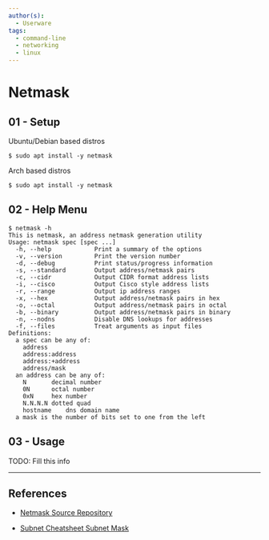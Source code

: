 ```yaml
---
author(s):
  - Userware
tags:
  - command-line
  - networking
  - linux
---
```

# Netmask

## 01 - Setup

Ubuntu/Debian based distros

```
$ sudo apt install -y netmask
```

Arch based distros

```
$ sudo apt install -y netmask
```

## 02 - Help Menu

```
$ netmask -h
This is netmask, an address netmask generation utility
Usage: netmask spec [spec ...]
  -h, --help			Print a summary of the options
  -v, --version			Print the version number
  -d, --debug			Print status/progress information
  -s, --standard		Output address/netmask pairs
  -c, --cidr			Output CIDR format address lists
  -i, --cisco			Output Cisco style address lists
  -r, --range			Output ip address ranges
  -x, --hex			    Output address/netmask pairs in hex
  -o, --octal			Output address/netmask pairs in octal
  -b, --binary			Output address/netmask pairs in binary
  -n, --nodns			Disable DNS lookups for addresses
  -f, --files			Treat arguments as input files
Definitions:
  a spec can be any of:
    address
    address:address
    address:+address
    address/mask
  an address can be any of:
    N		decimal number
    0N		octal number
    0xN		hex number
    N.N.N.N	dotted quad
    hostname	dns domain name
  a mask is the number of bits set to one from the left
```

## 03 - Usage

TODO: Fill this info

---
## References

- [Netmask Source Repository](https://github.com/tlby/netmask)

- [Subnet Cheatsheet Subnet Mask](https://www.freecodecamp.org/news/subnet-cheat-sheet-24-subnet-mask-30-26-27-29-and-other-ip-address-cidr-network-references/)